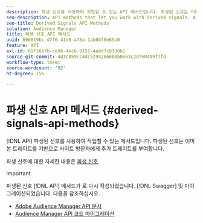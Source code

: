```yaml
---
description: 파생 신호를 사용하여 작업할 수 있는 API 메서드입니다. 파생된 신호는 이미 본 트레이트를 기반으로 사이트 방문자에게 추가 트레이트를 부여합니다.
seo-description: API methods that let you work with derived signals. A derived signal qualifies site visitors for additional traits based on a trait they've already seen.
seo-title: Derived Signals API Methods
solution: Audience Manager
title: 파생 신호 API 메서드
uuid: 698019bc-d7f6-41e0-a78a-1ab0bf0e65a0
feature: API
exl-id: 69f26b7b-ce96-4ec6-9155-4abd7c8338b1
source-git-commit: 4d3c859cc4dc5294286680b0e63c287e0409f7fd
workflow-type: tm+mt
source-wordcount: '92'
ht-degree: 15%

---
```


# 파생 신호 API 메서드 {#derived-signals-api-methods}

[!DNL API] 파생된 신호를 사용하여 작업할 수 있는 메서드입니다. 파생된 신호는 이미 본 트레이트를 기반으로 사이트 방문자에게 추가 트레이트를 부여합니다.

<!-- c_separator.xml -->

파생 신호에 대한 자세한 내용은 [파생 신호](../../features/derived-signals.md).

>[!IMPORTANT]
>
>파생된 신호 [!DNL API] 메서드가 로 다시 작성되었습니다. [!DNL Swagger] 및 마이그레이션되었습니다. 다음을 참조하십시오.
>
>* [Adobe Audience Manager API 문서](https://bank.demdex.com/portal/swagger/index.html)
>* [Audience Manager API 코드 마이그레이션](../../api/api-swagger-migration.md)


